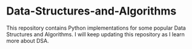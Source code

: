 # Data-Structures-and-Algorithms

This repository contains Python implementations for some popular Data Structures and Algorithms. I will keep updating this repository as I learn more about DSA.
